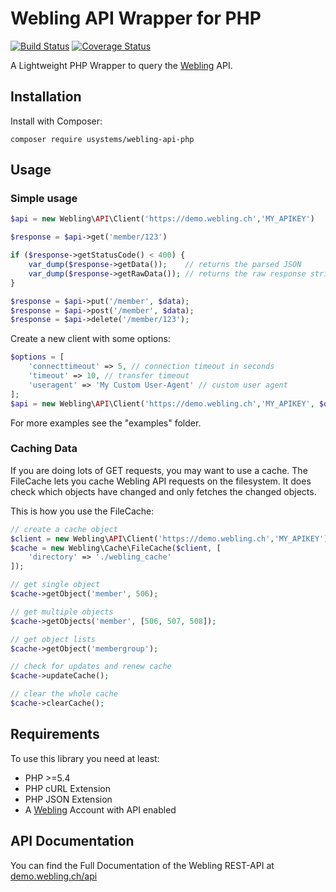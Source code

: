 # Webling API Wrapper for PHP

[![Build Status](https://travis-ci.org/usystems/webling-api-php.svg?branch=master)](https://travis-ci.org/usystems/webling-api-php)
[![Coverage Status](https://coveralls.io/repos/github/usystems/webling-api-php/badge.svg?branch=master)](https://coveralls.io/github/usystems/webling-api-php?branch=master)

A Lightweight PHP Wrapper to query the [Webling](https://www.webling.ch/) API.

## Installation

Install with Composer:

    composer require usystems/webling-api-php

## Usage

### Simple usage

```php
$api = new Webling\API\Client('https://demo.webling.ch','MY_APIKEY')

$response = $api->get('member/123')

if ($response->getStatusCode() < 400) {
    var_dump($response->getData());    // returns the parsed JSON
    var_dump($response->getRawData()); // returns the raw response string
}

$response = $api->put('/member', $data);
$response = $api->post('/member', $data);
$response = $api->delete('/member/123');
```

Create a new client with some options:

```php
$options = [
    'connecttimeout' => 5, // connection timeout in seconds
    'timeout' => 10, // transfer timeout
    'useragent' => 'My Custom User-Agent' // custom user agent
];
$api = new Webling\API\Client('https://demo.webling.ch','MY_APIKEY', $options)
```

For more examples see the "examples" folder.

### Caching Data

If you are doing lots of GET requests, you may want to use a cache. The FileCache lets you cache Webling API requests on the filesystem. 
It does check which objects have changed and only fetches the changed objects.

This is how you use the FileCache:

```php
// create a cache object
$client = new Webling\API\Client('https://demo.webling.ch','MY_APIKEY')
$cache = new Webling\Cache\FileCache($client, [
    'directory' => './webling_cache'
]);

// get single object
$cache->getObject('member', 506);

// get multiple objects
$cache->getObjects('member', [506, 507, 508]);

// get object lists
$cache->getObject('membergroup');

// check for updates and renew cache
$cache->updateCache();

// clear the whole cache
$cache->clearCache();
```
## Requirements

To use this library you need at least:

 * PHP >=5.4
 * PHP cURL Extension
 * PHP JSON Extension
 * A [Webling](https://www.webling.ch) Account with API enabled

## API Documentation

You can find the Full Documentation of the Webling REST-API at [demo.webling.ch/api](https://demo.webling.ch/api)
